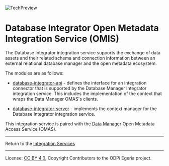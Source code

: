 <!-- SPDX-License-Identifier: CC-BY-4.0 -->
<!-- Copyright Contributors to the ODPi Egeria project 2020. -->

![TechPreview](../../../open-metadata-publication/website/images/egeria-content-status-tech-preview.png#pagewidth)

# Database Integrator Open Metadata Integration Service (OMIS)

The Database Integrator integration service supports the exchange of data assets and their related schema and
connection information between an external relational database manager
and the open metadata ecosystem.

The modules are as follows:

* [database-integrator-api](database-integrator-api) - defines the interface for an integration
connector that is supported by the Database Manager Integrator integration service.  This includes the implementation
of the context that wraps the Data Manager OMAS's clients.

* [database-integrator-server](database-integrator-server) - implements the context manager for
the Database Integrator integration service.

This integration service is paired with the [Data Manager](../../access-services/data-manager)
Open Metadata Access Service (OMAS).

----
Return to the [Integration Services](..)

----
License: [CC BY 4.0](https://creativecommons.org/licenses/by/4.0/),
Copyright Contributors to the ODPi Egeria project.